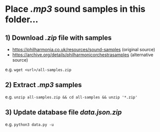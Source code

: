 # Place *.mp3* sound samples in this folder...

## 1) Download *.zip* file with samples

- https://philharmonia.co.uk/resources/sound-samples (original source)
- https://archive.org/details/philharmonicorchestrasamples (alternative source)

e.g. `wget <url>/all-samples.zip`

## 2) Extract *.mp3* samples

e.g. `unzip all-samples.zip && cd all-samples && unzip '*.zip'`

## 3) Update database file *data.json.zip*

e.g. `python3 data.py -u`
